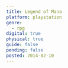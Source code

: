 ```yaml
---
title: Legend of Mana
platform: playstation
genre:
  - rpg
digital: true
physical: true
guide: false
pending: false
posted: 2014-02-10
---
```

